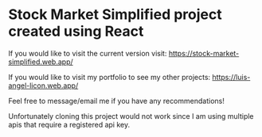 # Stock Market Simplified project created using React

If you would like to visit the current version visit: https://stock-market-simplified.web.app/

If you would like to visit my portfolio to see my other projects: https://luis-angel-licon.web.app/

Feel free to message/email me if you have any recommendations!

Unfortunately cloning this project would not work since I am using multiple apis that require a registered api key.
